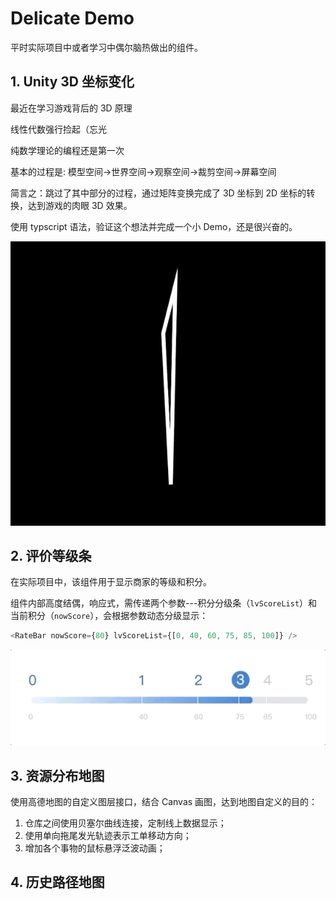 # Delicate Demo

平时实际项目中或者学习中偶尔脑热做出的组件。

## 1. Unity 3D 坐标变化

最近在学习游戏背后的 3D 原理

线性代数强行捡起（忘光

纯数学理论的编程还是第一次

基本的过程是: 模型空间->世界空间->观察空间->裁剪空间->屏幕空间

简言之：跳过了其中部分的过程，通过矩阵变换完成了 3D 坐标到 2D 坐标的转换，达到游戏的肉眼 3D 效果。

使用 typscript 语法，验证这个想法并完成一个小 Demo，还是很兴奋的。

![u3d坐标变换](https://raw.githubusercontent.com/514723273/.md-Pictures/master/u3d坐标变换.gif)

## 2. 评价等级条

在实际项目中，该组件用于显示商家的等级和积分。

组件内部高度结偶，响应式，需传递两个参数---积分分级条（`lvScoreList`）和当前积分（`nowScore`），会根据参数动态分级显示：

```js
<RateBar nowScore={80} lvScoreList={[0, 40, 60, 75, 85, 100]} />
```

![rate-bar](https://raw.githubusercontent.com/514723273/.md-Pictures/master/rate-bar.gif)

## 3. 资源分布地图

使用高德地图的自定义图层接口，结合 Canvas 画图，达到地图自定义的目的：

1. 仓库之间使用贝塞尔曲线连接，定制线上数据显示；
2. 使用单向拖尾发光轨迹表示工单移动方向；
3. 增加各个事物的鼠标悬浮泛波动画；

## 4. 历史路径地图
